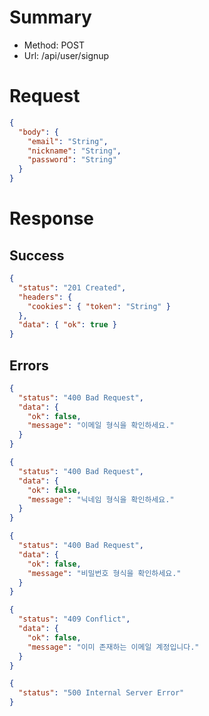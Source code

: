 # Summary

- Method: POST
- Url: /api/user/signup

# Request

```json
{
  "body": {
    "email": "String",
    "nickname": "String",
    "password": "String"
  }
}
```

# Response

## Success

```json
{
  "status": "201 Created",
  "headers": {
    "cookies": { "token": "String" }
  },
  "data": { "ok": true }
}
```

## Errors

```json
{
  "status": "400 Bad Request",
  "data": {
    "ok": false,
    "message": "이메일 형식을 확인하세요."
  }
}
```

```json
{
  "status": "400 Bad Request",
  "data": {
    "ok": false,
    "message": "닉네임 형식을 확인하세요."
  }
}
```

```json
{
  "status": "400 Bad Request",
  "data": {
    "ok": false,
    "message": "비밀번호 형식을 확인하세요."
  }
}
```

```json
{
  "status": "409 Conflict",
  "data": {
    "ok": false,
    "message": "이미 존재하는 이메일 계정입니다."
  }
}
```

```json
{
  "status": "500 Internal Server Error"
}
```
